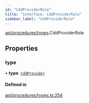```yaml
---
id: "CddProviderRole"
title: "Interface: CddProviderRole"
sidebar_label: "CddProviderRole"
---
```


[api/procedures/types](../../../../../modules/API/Procedures/Types/Types.md).CddProviderRole

## Properties

### type

• **type**: [`CddProvider`](../../../../../enums/API/Procedures/Types/RoleType/RoleType.md#cddprovider)

#### Defined in

[api/procedures/types.ts:254](https://github.com/PolymeshAssociation/polymesh-sdk/blob/978e4ded6/src/api/procedures/types.ts#L254)

